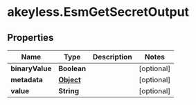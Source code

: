 # akeyless.EsmGetSecretOutput

## Properties

Name | Type | Description | Notes
------------ | ------------- | ------------- | -------------
**binaryValue** | **Boolean** |  | [optional] 
**metadata** | [**Object**](.md) |  | [optional] 
**value** | **String** |  | [optional] 


